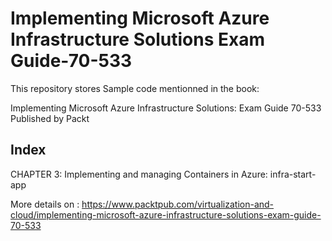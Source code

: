 # Implementing Microsoft Azure Infrastructure Solutions Exam Guide-70-533 
This repository stores Sample code mentionned in the book:

Implementing Microsoft Azure Infrastructure Solutions: Exam Guide 70-533 Published by Packt



## Index 
CHAPTER 3: Implementing and managing Containers in Azure: 
infra-start-app 

More details on : 
https://www.packtpub.com/virtualization-and-cloud/implementing-microsoft-azure-infrastructure-solutions-exam-guide-70-533
